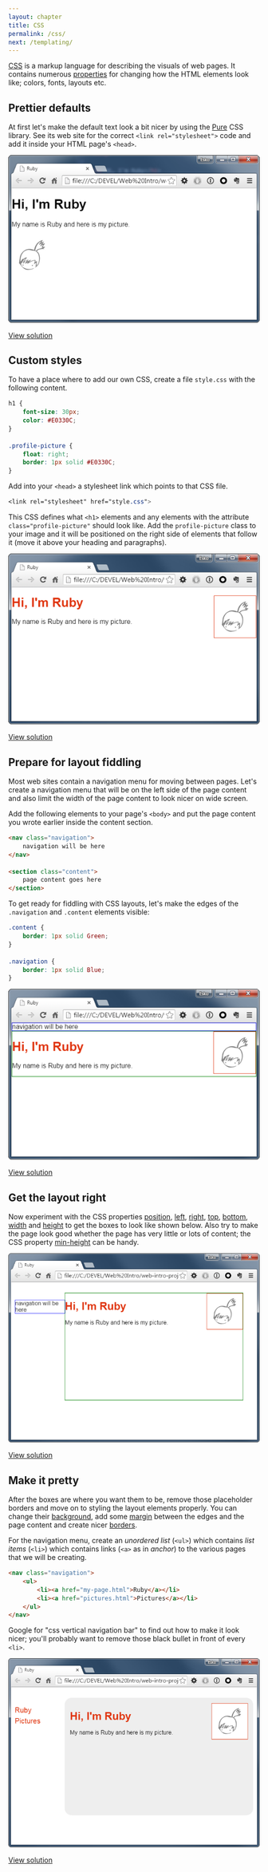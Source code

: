 ```yaml
---
layout: chapter
title: CSS
permalink: /css/
next: /templating/
---
```


[CSS][css] is a markup language for describing the visuals of web pages. It contains numerous [properties][css-properties] for changing how the HTML elements look like; colors, fonts, layouts etc.


## Prettier defaults

At first let's make the default text look a bit nicer by using the [Pure](http://purecss.io/) CSS library. See its web site for the correct `<link rel="stylesheet">` code and add it inside your HTML page's `<head>`.

![Pure](/screenshots/css-pure.png)

[View solution](https://github.com/orfjackal/web-intro-project/commit/e082cbebd4e5c0d286f2c54707a0bde55b71d311)


## Custom styles

To have a place where to add our own CSS, create a file `style.css` with the following content.

```css
h1 {
    font-size: 30px;
    color: #E0330C;
}

.profile-picture {
    float: right;
    border: 1px solid #E0330C;
}
```

Add into your `<head>` a stylesheet link which points to that CSS file.

```css
<link rel="stylesheet" href="style.css">
```

This CSS defines what `<h1>` elements and any elements with the attribute `class="profile-picture"` should look like. Add the `profile-picture` class to your image and it will be positioned on the right side of elements that follow it (move it above your heading and paragraphs).

![Pure](/screenshots/css-basics.png)

[View solution](https://github.com/orfjackal/web-intro-project/commit/e071ea21ad1602c7b66c4fc07ef0590be7ec1a6c)


## Prepare for layout fiddling

Most web sites contain a navigation menu for moving between pages. Let's create a navigation menu that will be on the left side of the page content and also limit the width of the page content to look nicer on wide screen.

Add the following elements to your page's `<body>` and put the page content you wrote earlier inside the content section.

```html
<nav class="navigation">
    navigation will be here
</nav>

<section class="content">
    page content goes here
</section>
```

To get ready for fiddling with CSS layouts, let's make the edges of the `.navigation` and `.content` elements visible:

```css
.content {
    border: 1px solid Green;
}

.navigation {
    border: 1px solid Blue;
}
```

![Layout elements highlighted](/screenshots/css-layout-blocks-before.png)

[View solution](https://github.com/orfjackal/web-intro-project/commit/bb0619ccbebea384e1b14f97b389fa7dc16d0450)


## Get the layout right

Now experiment with the CSS properties [position][css-position], [left][css-left], [right][css-right], [top][css-top], [bottom][css-bottom], [width][css-width] and [height][css-height] to get the boxes to look like shown below. Also try to make the page look good whether the page has very little or lots of content; the CSS property [min-height][css-min-height] can be handy.

![Layout elements where we want them](/screenshots/css-layout-blocks-after.png)

[View solution](https://github.com/orfjackal/web-intro-project/commit/96653030289ee58042e201007a079be71c010912)


## Make it pretty

After the boxes are where you want them to be, remove those placeholder borders and move on to styling the layout elements properly. You can change their [background][css-background], add some [margin][css-margin] between the edges and the page content and create nicer [borders][css-border].

For the navigation menu, create an *unordered list* (`<ul>`) which contains *list items* (`<li>`) which contains links (`<a>` as in *anchor*) to the various pages that we will be creating.

```html
<nav class="navigation">
    <ul>
        <li><a href="my-page.html">Ruby</a></li>
        <li><a href="pictures.html">Pictures</a></li>
    </ul>
</nav>
```

Google for "css vertical navigation bar" to find out how to make it look nicer; you'll probably want to remove those black bullet in front of every `<li>`.

![Finished layout styling](/screenshots/css-layout-done.png)

[View solution](https://github.com/orfjackal/web-intro-project/commit/e94be342696b26393c63295a1a41296afca94889)


[css]: https://developer.mozilla.org/en-US/docs/Web/CSS
[css-properties]: https://developer.mozilla.org/en-US/docs/Web/CSS/Reference
[css-position]: https://developer.mozilla.org/en-US/docs/Web/CSS/position
[css-left]: https://developer.mozilla.org/en-US/docs/Web/CSS/left
[css-right]: https://developer.mozilla.org/en-US/docs/Web/CSS/right
[css-top]: https://developer.mozilla.org/en-US/docs/Web/CSS/top
[css-bottom]: https://developer.mozilla.org/en-US/docs/Web/CSS/bottom
[css-width]: https://developer.mozilla.org/en-US/docs/Web/CSS/width
[css-height]: https://developer.mozilla.org/en-US/docs/Web/CSS/height
[css-min-height]: https://developer.mozilla.org/en-US/docs/Web/CSS/min-height
[css-background]: https://developer.mozilla.org/en-US/docs/Web/CSS/background
[css-margin]: https://developer.mozilla.org/en-US/docs/Web/CSS/margin
[css-border]: https://developer.mozilla.org/en-US/docs/Web/CSS/border
[html-ul]: https://developer.mozilla.org/en-US/docs/Web/HTML/Element/ul
[html-li]: https://developer.mozilla.org/en-US/docs/Web/HTML/Element/ul
[css-navigation-bar]: http://www.w3schools.com/css/css_navbar.asp
